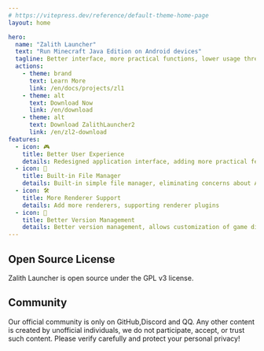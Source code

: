 ```yaml
---
# https://vitepress.dev/reference/default-theme-home-page
layout: home

hero:
  name: "Zalith Launcher"
  text: "Run Minecraft Java Edition on Android devices"
  tagline: Better interface, more practical functions, lower usage threshold
  actions:
    - theme: brand
      text: Learn More
      link: /en/docs/projects/zl1
    - theme: alt
      text: Download Now
      link: /en/download
    - theme: alt
      text: Download ZalithLauncher2
      link: /en/zl2-download
features:
  - icon: 🎮
    title: Better User Experience
    details: Redesigned application interface, adding more practical features, reducing the threshold for use, allowing more people to easily enjoy Minecraft
  - icon: 📁
    title: Built-in File Manager
    details: Built-in simple file manager, eliminating concerns about Android permission restrictions
  - icon: 🛠️
    title: More Renderer Support
    details: Add more renderers, supporting renderer plugins
  - icon: 🔄
    title: Better Version Management
    details: Better version management, allows customization of game directory location, and permits setting in external storage directories
---
```


## Open Source License

Zalith Launcher is open source under the GPL v3 license.

## Community

Our official community is only on GitHub,Discord and QQ. Any other content is created by unofficial individuals, we do not participate, accept, or trust such content. Please verify carefully and protect your personal privacy!
